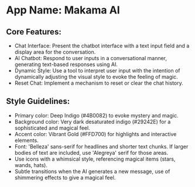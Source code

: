 # **App Name**: Makama AI

## Core Features:

- Chat Interface: Present the chatbot interface with a text input field and a display area for the conversation.
- AI Chatbot: Respond to user inputs in a conversational manner, generating text-based responses using AI.
- Dynamic Style: Use a tool to interpret user input with the intention of dynamically adjusting the visual style to evoke the feeling of magic.
- Reset Chat: Implement a mechanism to reset or clear the chat history.

## Style Guidelines:

- Primary color: Deep Indigo (#4B0082) to evoke mystery and magic.
- Background color: Very dark desaturated indigo (#29242E) for a sophisticated and magical feel.
- Accent color: Vibrant Gold (#FFD700) for highlights and interactive elements.
- Font: 'Belleza' sans-serif for headlines and shorter text chunks. If larger bodies of text are included, use 'Alegreya' serif for those areas.
- Use icons with a whimsical style, referencing magical items (stars, wands, hats).
- Subtle transitions when the AI generates a new message, use of shimmering effects to give a magical feel.